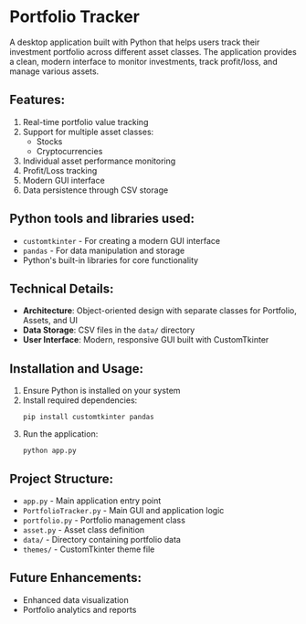# Portfolio Tracker

A desktop application built with Python that helps users track their investment portfolio across different asset classes. The application provides a clean, modern interface to monitor investments, track profit/loss, and manage various assets.

## Features:

1. Real-time portfolio value tracking
2. Support for multiple asset classes:
   - Stocks
   - Cryptocurrencies
3. Individual asset performance monitoring
4. Profit/Loss tracking
5. Modern GUI interface
6. Data persistence through CSV storage

## Python tools and libraries used:

* `customtkinter` - For creating a modern GUI interface
* `pandas` - For data manipulation and storage
* Python's built-in libraries for core functionality

## Technical Details:

- **Architecture**: Object-oriented design with separate classes for Portfolio, Assets, and UI
- **Data Storage**: CSV files in the `data/` directory
- **User Interface**: Modern, responsive GUI built with CustomTkinter

## Installation and Usage:

1. Ensure Python is installed on your system
2. Install required dependencies:
   ```
   pip install customtkinter pandas
   ```
3. Run the application:
   ```
   python app.py
   ```

## Project Structure:

- `app.py` - Main application entry point
- `PortfolioTracker.py` - Main GUI and application logic
- `portfolio.py` - Portfolio management class
- `asset.py` - Asset class definition
- `data/` - Directory containing portfolio data
- `themes/` - CustomTkinter theme file

## Future Enhancements:

* Enhanced data visualization
* Portfolio analytics and reports